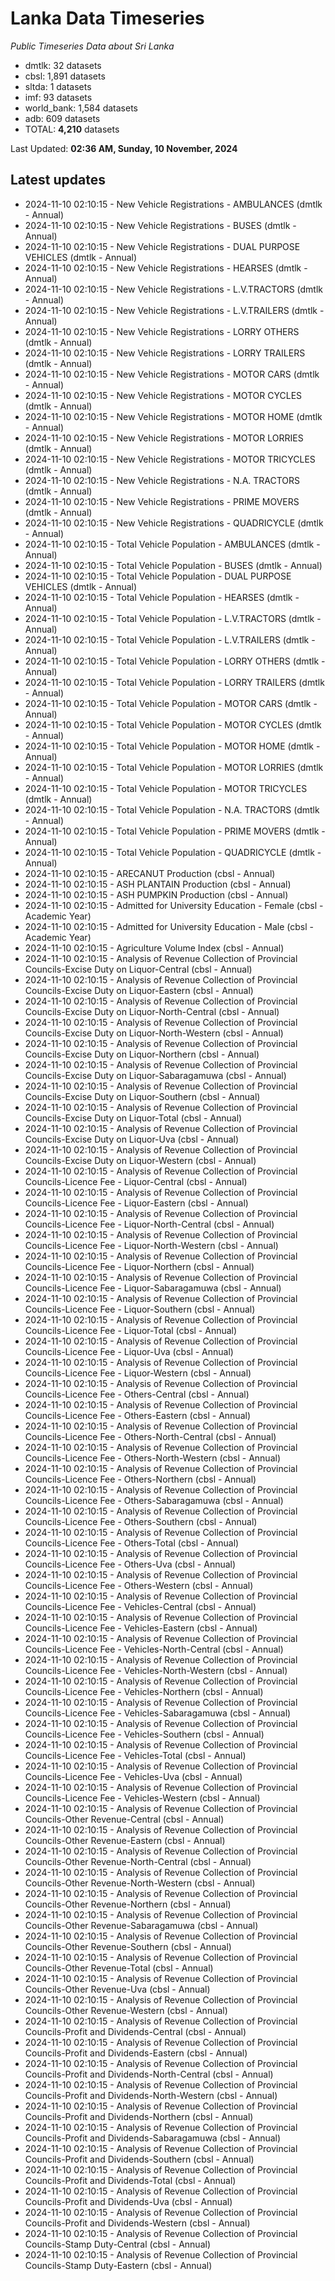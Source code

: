 # Lanka Data Timeseries
*Public Timeseries Data about Sri Lanka*

* dmtlk: 32 datasets
* cbsl: 1,891 datasets
* sltda: 1 datasets
* imf: 93 datasets
* world_bank: 1,584 datasets
* adb: 609 datasets
* TOTAL: **4,210** datasets

Last Updated: **02:36 AM, Sunday, 10 November, 2024**

## Latest updates

* 2024-11-10 02:10:15 - New Vehicle Registrations - AMBULANCES (dmtlk - Annual)
* 2024-11-10 02:10:15 - New Vehicle Registrations - BUSES (dmtlk - Annual)
* 2024-11-10 02:10:15 - New Vehicle Registrations - DUAL PURPOSE VEHICLES (dmtlk - Annual)
* 2024-11-10 02:10:15 - New Vehicle Registrations - HEARSES (dmtlk - Annual)
* 2024-11-10 02:10:15 - New Vehicle Registrations - L.V.TRACTORS (dmtlk - Annual)
* 2024-11-10 02:10:15 - New Vehicle Registrations - L.V.TRAILERS (dmtlk - Annual)
* 2024-11-10 02:10:15 - New Vehicle Registrations - LORRY OTHERS (dmtlk - Annual)
* 2024-11-10 02:10:15 - New Vehicle Registrations - LORRY TRAILERS (dmtlk - Annual)
* 2024-11-10 02:10:15 - New Vehicle Registrations - MOTOR CARS (dmtlk - Annual)
* 2024-11-10 02:10:15 - New Vehicle Registrations - MOTOR CYCLES (dmtlk - Annual)
* 2024-11-10 02:10:15 - New Vehicle Registrations - MOTOR HOME (dmtlk - Annual)
* 2024-11-10 02:10:15 - New Vehicle Registrations - MOTOR LORRIES (dmtlk - Annual)
* 2024-11-10 02:10:15 - New Vehicle Registrations - MOTOR TRICYCLES (dmtlk - Annual)
* 2024-11-10 02:10:15 - New Vehicle Registrations - N.A. TRACTORS (dmtlk - Annual)
* 2024-11-10 02:10:15 - New Vehicle Registrations - PRIME MOVERS (dmtlk - Annual)
* 2024-11-10 02:10:15 - New Vehicle Registrations - QUADRICYCLE (dmtlk - Annual)
* 2024-11-10 02:10:15 - Total Vehicle Population - AMBULANCES (dmtlk - Annual)
* 2024-11-10 02:10:15 - Total Vehicle Population - BUSES (dmtlk - Annual)
* 2024-11-10 02:10:15 - Total Vehicle Population - DUAL PURPOSE VEHICLES (dmtlk - Annual)
* 2024-11-10 02:10:15 - Total Vehicle Population - HEARSES (dmtlk - Annual)
* 2024-11-10 02:10:15 - Total Vehicle Population - L.V.TRACTORS (dmtlk - Annual)
* 2024-11-10 02:10:15 - Total Vehicle Population - L.V.TRAILERS (dmtlk - Annual)
* 2024-11-10 02:10:15 - Total Vehicle Population - LORRY OTHERS (dmtlk - Annual)
* 2024-11-10 02:10:15 - Total Vehicle Population - LORRY TRAILERS (dmtlk - Annual)
* 2024-11-10 02:10:15 - Total Vehicle Population - MOTOR CARS (dmtlk - Annual)
* 2024-11-10 02:10:15 - Total Vehicle Population - MOTOR CYCLES (dmtlk - Annual)
* 2024-11-10 02:10:15 - Total Vehicle Population - MOTOR HOME (dmtlk - Annual)
* 2024-11-10 02:10:15 - Total Vehicle Population - MOTOR LORRIES (dmtlk - Annual)
* 2024-11-10 02:10:15 - Total Vehicle Population - MOTOR TRICYCLES (dmtlk - Annual)
* 2024-11-10 02:10:15 - Total Vehicle Population - N.A. TRACTORS (dmtlk - Annual)
* 2024-11-10 02:10:15 - Total Vehicle Population - PRIME MOVERS (dmtlk - Annual)
* 2024-11-10 02:10:15 - Total Vehicle Population - QUADRICYCLE (dmtlk - Annual)
* 2024-11-10 02:10:15 - ARECANUT Production (cbsl - Annual)
* 2024-11-10 02:10:15 - ASH PLANTAIN Production (cbsl - Annual)
* 2024-11-10 02:10:15 - ASH PUMPKIN Production (cbsl - Annual)
* 2024-11-10 02:10:15 - Admitted for University Education - Female (cbsl - Academic Year)
* 2024-11-10 02:10:15 - Admitted for University Education - Male (cbsl - Academic Year)
* 2024-11-10 02:10:15 - Agriculture Volume Index (cbsl - Annual)
* 2024-11-10 02:10:15 - Analysis of Revenue Collection of Provincial Councils-Excise Duty on Liquor-Central (cbsl - Annual)
* 2024-11-10 02:10:15 - Analysis of Revenue Collection of Provincial Councils-Excise Duty on Liquor-Eastern (cbsl - Annual)
* 2024-11-10 02:10:15 - Analysis of Revenue Collection of Provincial Councils-Excise Duty on Liquor-North-Central (cbsl - Annual)
* 2024-11-10 02:10:15 - Analysis of Revenue Collection of Provincial Councils-Excise Duty on Liquor-North-Western (cbsl - Annual)
* 2024-11-10 02:10:15 - Analysis of Revenue Collection of Provincial Councils-Excise Duty on Liquor-Northern (cbsl - Annual)
* 2024-11-10 02:10:15 - Analysis of Revenue Collection of Provincial Councils-Excise Duty on Liquor-Sabaragamuwa (cbsl - Annual)
* 2024-11-10 02:10:15 - Analysis of Revenue Collection of Provincial Councils-Excise Duty on Liquor-Southern (cbsl - Annual)
* 2024-11-10 02:10:15 - Analysis of Revenue Collection of Provincial Councils-Excise Duty on Liquor-Total (cbsl - Annual)
* 2024-11-10 02:10:15 - Analysis of Revenue Collection of Provincial Councils-Excise Duty on Liquor-Uva (cbsl - Annual)
* 2024-11-10 02:10:15 - Analysis of Revenue Collection of Provincial Councils-Excise Duty on Liquor-Western (cbsl - Annual)
* 2024-11-10 02:10:15 - Analysis of Revenue Collection of Provincial Councils-Licence Fee - Liquor-Central (cbsl - Annual)
* 2024-11-10 02:10:15 - Analysis of Revenue Collection of Provincial Councils-Licence Fee - Liquor-Eastern (cbsl - Annual)
* 2024-11-10 02:10:15 - Analysis of Revenue Collection of Provincial Councils-Licence Fee - Liquor-North-Central (cbsl - Annual)
* 2024-11-10 02:10:15 - Analysis of Revenue Collection of Provincial Councils-Licence Fee - Liquor-North-Western (cbsl - Annual)
* 2024-11-10 02:10:15 - Analysis of Revenue Collection of Provincial Councils-Licence Fee - Liquor-Northern (cbsl - Annual)
* 2024-11-10 02:10:15 - Analysis of Revenue Collection of Provincial Councils-Licence Fee - Liquor-Sabaragamuwa (cbsl - Annual)
* 2024-11-10 02:10:15 - Analysis of Revenue Collection of Provincial Councils-Licence Fee - Liquor-Southern (cbsl - Annual)
* 2024-11-10 02:10:15 - Analysis of Revenue Collection of Provincial Councils-Licence Fee - Liquor-Total (cbsl - Annual)
* 2024-11-10 02:10:15 - Analysis of Revenue Collection of Provincial Councils-Licence Fee - Liquor-Uva (cbsl - Annual)
* 2024-11-10 02:10:15 - Analysis of Revenue Collection of Provincial Councils-Licence Fee - Liquor-Western (cbsl - Annual)
* 2024-11-10 02:10:15 - Analysis of Revenue Collection of Provincial Councils-Licence Fee - Others-Central (cbsl - Annual)
* 2024-11-10 02:10:15 - Analysis of Revenue Collection of Provincial Councils-Licence Fee - Others-Eastern (cbsl - Annual)
* 2024-11-10 02:10:15 - Analysis of Revenue Collection of Provincial Councils-Licence Fee - Others-North-Central (cbsl - Annual)
* 2024-11-10 02:10:15 - Analysis of Revenue Collection of Provincial Councils-Licence Fee - Others-North-Western (cbsl - Annual)
* 2024-11-10 02:10:15 - Analysis of Revenue Collection of Provincial Councils-Licence Fee - Others-Northern (cbsl - Annual)
* 2024-11-10 02:10:15 - Analysis of Revenue Collection of Provincial Councils-Licence Fee - Others-Sabaragamuwa (cbsl - Annual)
* 2024-11-10 02:10:15 - Analysis of Revenue Collection of Provincial Councils-Licence Fee - Others-Southern (cbsl - Annual)
* 2024-11-10 02:10:15 - Analysis of Revenue Collection of Provincial Councils-Licence Fee - Others-Total (cbsl - Annual)
* 2024-11-10 02:10:15 - Analysis of Revenue Collection of Provincial Councils-Licence Fee - Others-Uva (cbsl - Annual)
* 2024-11-10 02:10:15 - Analysis of Revenue Collection of Provincial Councils-Licence Fee - Others-Western (cbsl - Annual)
* 2024-11-10 02:10:15 - Analysis of Revenue Collection of Provincial Councils-Licence Fee - Vehicles-Central (cbsl - Annual)
* 2024-11-10 02:10:15 - Analysis of Revenue Collection of Provincial Councils-Licence Fee - Vehicles-Eastern (cbsl - Annual)
* 2024-11-10 02:10:15 - Analysis of Revenue Collection of Provincial Councils-Licence Fee - Vehicles-North-Central (cbsl - Annual)
* 2024-11-10 02:10:15 - Analysis of Revenue Collection of Provincial Councils-Licence Fee - Vehicles-North-Western (cbsl - Annual)
* 2024-11-10 02:10:15 - Analysis of Revenue Collection of Provincial Councils-Licence Fee - Vehicles-Northern (cbsl - Annual)
* 2024-11-10 02:10:15 - Analysis of Revenue Collection of Provincial Councils-Licence Fee - Vehicles-Sabaragamuwa (cbsl - Annual)
* 2024-11-10 02:10:15 - Analysis of Revenue Collection of Provincial Councils-Licence Fee - Vehicles-Southern (cbsl - Annual)
* 2024-11-10 02:10:15 - Analysis of Revenue Collection of Provincial Councils-Licence Fee - Vehicles-Total (cbsl - Annual)
* 2024-11-10 02:10:15 - Analysis of Revenue Collection of Provincial Councils-Licence Fee - Vehicles-Uva (cbsl - Annual)
* 2024-11-10 02:10:15 - Analysis of Revenue Collection of Provincial Councils-Licence Fee - Vehicles-Western (cbsl - Annual)
* 2024-11-10 02:10:15 - Analysis of Revenue Collection of Provincial Councils-Other Revenue-Central (cbsl - Annual)
* 2024-11-10 02:10:15 - Analysis of Revenue Collection of Provincial Councils-Other Revenue-Eastern (cbsl - Annual)
* 2024-11-10 02:10:15 - Analysis of Revenue Collection of Provincial Councils-Other Revenue-North-Central (cbsl - Annual)
* 2024-11-10 02:10:15 - Analysis of Revenue Collection of Provincial Councils-Other Revenue-North-Western (cbsl - Annual)
* 2024-11-10 02:10:15 - Analysis of Revenue Collection of Provincial Councils-Other Revenue-Northern (cbsl - Annual)
* 2024-11-10 02:10:15 - Analysis of Revenue Collection of Provincial Councils-Other Revenue-Sabaragamuwa (cbsl - Annual)
* 2024-11-10 02:10:15 - Analysis of Revenue Collection of Provincial Councils-Other Revenue-Southern (cbsl - Annual)
* 2024-11-10 02:10:15 - Analysis of Revenue Collection of Provincial Councils-Other Revenue-Total (cbsl - Annual)
* 2024-11-10 02:10:15 - Analysis of Revenue Collection of Provincial Councils-Other Revenue-Uva (cbsl - Annual)
* 2024-11-10 02:10:15 - Analysis of Revenue Collection of Provincial Councils-Other Revenue-Western (cbsl - Annual)
* 2024-11-10 02:10:15 - Analysis of Revenue Collection of Provincial Councils-Profit and Dividends-Central (cbsl - Annual)
* 2024-11-10 02:10:15 - Analysis of Revenue Collection of Provincial Councils-Profit and Dividends-Eastern (cbsl - Annual)
* 2024-11-10 02:10:15 - Analysis of Revenue Collection of Provincial Councils-Profit and Dividends-North-Central (cbsl - Annual)
* 2024-11-10 02:10:15 - Analysis of Revenue Collection of Provincial Councils-Profit and Dividends-North-Western (cbsl - Annual)
* 2024-11-10 02:10:15 - Analysis of Revenue Collection of Provincial Councils-Profit and Dividends-Northern (cbsl - Annual)
* 2024-11-10 02:10:15 - Analysis of Revenue Collection of Provincial Councils-Profit and Dividends-Sabaragamuwa (cbsl - Annual)
* 2024-11-10 02:10:15 - Analysis of Revenue Collection of Provincial Councils-Profit and Dividends-Southern (cbsl - Annual)
* 2024-11-10 02:10:15 - Analysis of Revenue Collection of Provincial Councils-Profit and Dividends-Total (cbsl - Annual)
* 2024-11-10 02:10:15 - Analysis of Revenue Collection of Provincial Councils-Profit and Dividends-Uva (cbsl - Annual)
* 2024-11-10 02:10:15 - Analysis of Revenue Collection of Provincial Councils-Profit and Dividends-Western (cbsl - Annual)
* 2024-11-10 02:10:15 - Analysis of Revenue Collection of Provincial Councils-Stamp Duty-Central (cbsl - Annual)
* 2024-11-10 02:10:15 - Analysis of Revenue Collection of Provincial Councils-Stamp Duty-Eastern (cbsl - Annual)